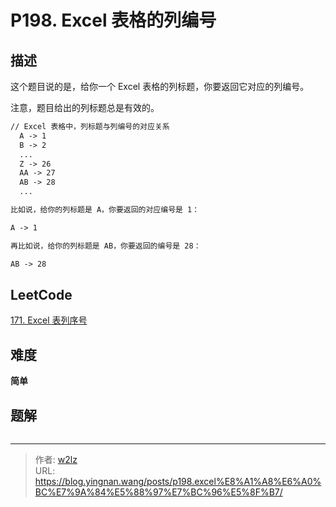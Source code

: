 # P198. Excel 表格的列编号


<!--more-->

## 描述

这个题目说的是，给你一个 Excel 表格的列标题，你要返回它对应的列编号。

注意，题目给出的列标题总是有效的。

```markdown
// Excel 表格中，列标题与列编号的对应关系
  A -> 1
  B -> 2
  ...
  Z -> 26
  AA -> 27
  AB -> 28
  ...

比如说，给你的列标题是 A，你要返回的对应编号是 1：

A -> 1

再比如说，给你的列标题是 AB，你要返回的编号是 28：

AB -> 28
```

## LeetCode

[171. Excel 表列序号](https://leetcode.cn/problems/excel-sheet-column-number/description/)

## 难度

**简单**

## 题解

```java

```


---

> 作者: [w2lz](https://github.com/w2lz)  
> URL: https://blog.yingnan.wang/posts/p198.excel%E8%A1%A8%E6%A0%BC%E7%9A%84%E5%88%97%E7%BC%96%E5%8F%B7/  

